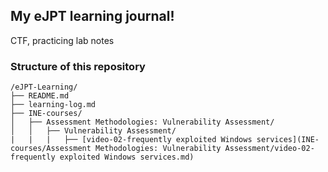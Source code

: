 ## My eJPT learning journal!
CTF, practicing lab notes

### Structure of this repository
```
/eJPT-Learning/
├── README.md                     
├── learning-log.md                      
├── INE-courses/  
│   ├── Assessment Methodologies: Vulnerability Assessment/
│   │   ├── Vulnerability Assessment/
|   |   |   ├── [video-02-frequently exploited Windows services](INE-courses/Assessment Methodologies: Vulnerability Assessment/video-02-frequently exploited Windows services.md)
```
